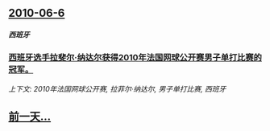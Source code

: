 ## [2010-06-6](/news/2010/06/6/index.md)

##### 西班牙
### [ 西班牙选手拉斐尔·纳达尔获得2010年法国网球公开赛男子单打比赛的冠军。](/news/2010/06/6/西班牙选手拉斐尔-纳达尔获得2010年法国网球公开赛男子单打比赛的冠军.md)
_上下文: 2010年法国网球公开赛, 拉菲尔·纳达尔, 男子单打比赛, 西班牙_

## [前一天...](/news/2010/06/5/index.md)


